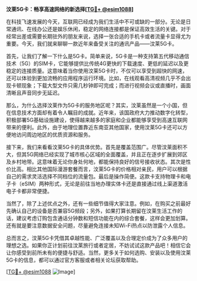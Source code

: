 **汶莱5G卡：畅享高速网络的新选择[[TG💪+ @esim1088](https://t.me/s/esim1088)]**

在科技飞速发展的今天，互联网已经成为我们生活中不可或缺的一部分。无论是日常通讯、在线办公还是娱乐休闲，稳定的网络连接都是保证高效生活的关键。对于经常出差或需要长期驻外的朋友来说，选择一张合适的手机卡或者流量卡显得尤为重要。今天，我们就来聊聊一款近年来备受关注的通讯产品——汶莱5G卡。

首先，让我们了解一下什么是5G卡。简单来说，5G卡是一种支持第五代移动通信技术（5G）的SIM卡，它能够提供比传统4G更快的下载速度、更低的延迟以及更稳定的连接质量。这意味着当你使用汶莱5G卡时，不仅可以享受到超快的网速，还可以体验到更加流畅的应用程序运行环境。比如，在线观看高清视频几乎不会出现卡顿现象；下载大型文件只需几秒钟即可完成；而进行视频会议或直播时，画面清晰且声音同步无延迟。

那么，为什么选择汶莱作为5G卡的服务地区呢？其实，汶莱虽然是一个小国，但在信息技术方面却有着令人瞩目的成就。近年来，该国政府大力推动数字化转型，积极部署5G基础设施建设，使得越来越多的家庭和企业都能够享受到高速互联网带来的便利。此外，由于地理位置靠近东南亚其他国家，使用汶莱5G卡还可以方便地访问周边地区的优质资源和服务。

接下来，我们来看看汶莱5G卡的具体优势。首先是覆盖范围广。尽管汶莱面积不大，但其5G网络已经实现了城市核心区域的全面覆盖，并且正在逐步扩展到郊区及乡村地带。这意味着无论你身处何地，都能保持良好的信号接收状态。其次是性价比高。相比其他国际漫游套餐而言，汶莱5G卡的价格相对亲民，用户可以根据自己的需求灵活选择不同档位的流量包。最后是操作简便。这款卡支持物理卡和电子卡（eSIM）两种形式，无论是前往当地办理实体卡还是直接通过线上渠道激活电子卡都非常便捷。

当然了，除了上述优点之外，还有一些细节值得大家注意。例如，在购买之前最好先确认自己的设备是否兼容5G频段；另外，如果打算长期留在汶莱生活工作的话，建议考虑订购包含通话分钟数和短信功能在内的综合套餐，这样会更加划算。还有就是要注意数据安全问题，尽量避免连接未知Wi-Fi热点以防泄露个人信息。

总而言之，汶莱5G卡凭借其卓越性能、广泛覆盖以及合理定价成为了众多用户的理想之选。如果你正计划前往汶莱旅行或者定居，不妨试试这款产品吧！相信它会让你感受到前所未有的便捷与舒适。当然，更多关于如何选购、安装以及使用汶莱5G卡的信息，都可以通过官方客服或者相关论坛获取帮助。

[[TG💪+ @esim1088](https://t.me/s/esim1088) ![Image](https://i.postimg.cc/4NQfJmqS/Snipaste-2025-05-13-00-14-12.png)]